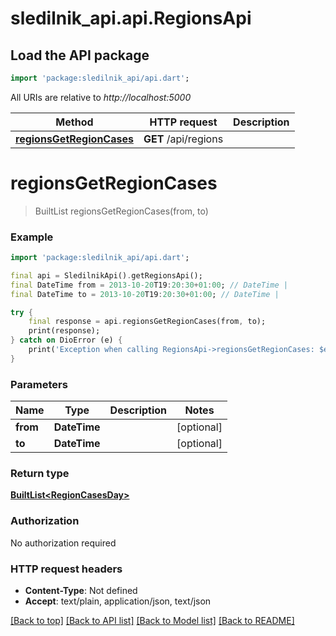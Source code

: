 # sledilnik_api.api.RegionsApi

## Load the API package
```dart
import 'package:sledilnik_api/api.dart';
```

All URIs are relative to *http://localhost:5000*

Method | HTTP request | Description
------------- | ------------- | -------------
[**regionsGetRegionCases**](RegionsApi.md#regionsgetregioncases) | **GET** /api/regions | 


# **regionsGetRegionCases**
> BuiltList<RegionCasesDay> regionsGetRegionCases(from, to)



### Example
```dart
import 'package:sledilnik_api/api.dart';

final api = SledilnikApi().getRegionsApi();
final DateTime from = 2013-10-20T19:20:30+01:00; // DateTime | 
final DateTime to = 2013-10-20T19:20:30+01:00; // DateTime | 

try {
    final response = api.regionsGetRegionCases(from, to);
    print(response);
} catch on DioError (e) {
    print('Exception when calling RegionsApi->regionsGetRegionCases: $e\n');
}
```

### Parameters

Name | Type | Description  | Notes
------------- | ------------- | ------------- | -------------
 **from** | **DateTime**|  | [optional] 
 **to** | **DateTime**|  | [optional] 

### Return type

[**BuiltList&lt;RegionCasesDay&gt;**](RegionCasesDay.md)

### Authorization

No authorization required

### HTTP request headers

 - **Content-Type**: Not defined
 - **Accept**: text/plain, application/json, text/json

[[Back to top]](#) [[Back to API list]](../README.md#documentation-for-api-endpoints) [[Back to Model list]](../README.md#documentation-for-models) [[Back to README]](../README.md)

